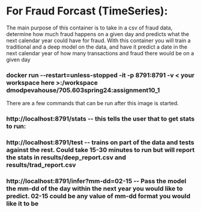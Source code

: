 # For Fraud Forcast (TimeSeries): 
The main purpose of this container is to take in a csv of fraud data, determine how much fraud happens on a given day and predicts what the next calendar year could have for fraud. With this container you will train a traditional and a deep model on the data, and have it predict a date in the next calendar year of how many transactions and fraud there would be on a given day
### docker run --restart=unless-stopped -it -p 8791:8791 -v < your workspace here >:/workspace dmodpevahouse/705.603spring24:assignment10_1
There are a few commands that can be run after this image is started. 
### http://localhost:8791/stats -- this tells the user that to get stats to run:
### http://localhost:8791/test -- trains on part of the data and tests against the rest. Could take 15-30 minutes to run but will report the stats in results/deep_report.csv and results/trad_report.csv
### http://localhost:8791/infer?mm-dd=02-15 -- Pass the model the mm-dd of the day within the next year you would like to predict. 02-15 could be any value of mm-dd format you would like it to be
